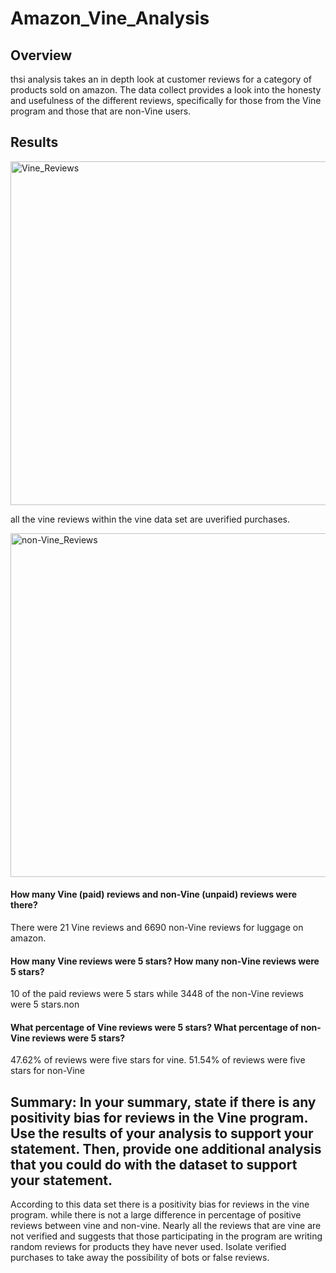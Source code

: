 # Amazon_Vine_Analysis
## Overview
thsi analysis takes an in depth look at customer reviews for a category of products sold on amazon. The data collect provides a look into the honesty and usefulness of the different reviews, specifically for those from the Vine program and those that are non-Vine users.

## Results
<img width="550" alt="Vine_Reviews" src="https://user-images.githubusercontent.com/112206035/222105321-47136799-c31f-48ac-aa01-855d89a59a02.png">

all the vine reviews within the vine data set are uverified purchases.

<img width="550" alt="non-Vine_Reviews" src="https://user-images.githubusercontent.com/112206035/222105641-667546bc-0b22-4f75-baf7-a3ed4f634425.png">

#### How many Vine (paid) reviews and non-Vine (unpaid) reviews were there?
There were 21 Vine reviews and 6690 non-Vine reviews for luggage on amazon.

#### How many Vine reviews were 5 stars? How many non-Vine reviews were 5 stars?
10 of the paid reviews were 5 stars while 3448 of the non-Vine reviews were 5 stars.non

#### What percentage of Vine reviews were 5 stars? What percentage of non-Vine reviews were 5 stars?
47.62% of reviews were five stars for vine. 51.54% of reviews were five stars for non-Vine

## Summary: In your summary, state if there is any positivity bias for reviews in the Vine program. Use the results of your analysis to support your statement. Then, provide one additional analysis that you could do with the dataset to support your statement.
According to this data set there is a positivity bias for reviews in the vine program. while there is not a large difference in percentage of positive reviews between vine and non-vine. Nearly all the reviews that are vine are not verified and suggests that those participating in the program are writing random reviews for products they have never used. Isolate verified purchases to take away the possibility of bots or false reviews.
